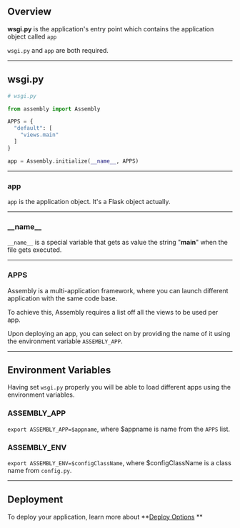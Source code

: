 
## Overview 

**wsgi.py** is the application's entry point which contains the application object called `app`

`wsgi.py` and `app` are both required. 

---

## wsgi.py

```python
# wsgi.py

from assembly import Assembly

APPS = {
  "default": [
    "views.main"
  ]
}

app = Assembly.initialize(__name__, APPS)
```

---

### app

`app` is the application object. It's a Flask object actually.

---

### \_\_name__

`__name__` is a special variable that gets as value the string "__main__" when the file gets executed.

---

### APPS

Assembly is a multi-application framework, where you can launch different application with the same code base.

To achieve this, Assembly requires a list off all the views to be used per app.

Upon deploying an app, you can select on by providing the name of it using the environment variable `ASSEMBLY_APP`.

---


## Environment Variables

Having set `wsgi.py` properly you will be able to load different apps using the environment variables.

### ASSEMBLY_APP

`export ASSEMBLY_APP=$appname`, where $appname is name from the `APPS` list. 
 
### ASSEMBLY_ENV

`export ASSEMBLY_ENV=$configClassName`, where $configClassName is a class name from `config.py`.

---

## Deployment


To deploy your application, learn more about **[Deploy Options](deploy.md) **


